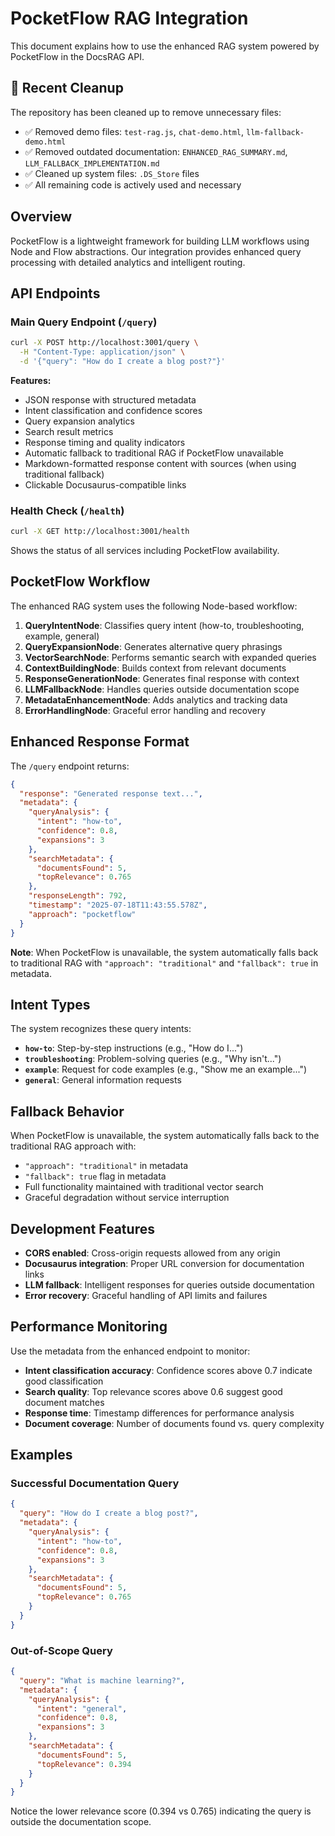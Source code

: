 # PocketFlow RAG Integration

This document explains how to use the enhanced RAG system powered by PocketFlow in the DocsRAG API.

## 🧹 Recent Cleanup

The repository has been cleaned up to remove unnecessary files:
- ✅ Removed demo files: `test-rag.js`, `chat-demo.html`, `llm-fallback-demo.html`
- ✅ Removed outdated documentation: `ENHANCED_RAG_SUMMARY.md`, `LLM_FALLBACK_IMPLEMENTATION.md`
- ✅ Cleaned up system files: `.DS_Store` files
- ✅ All remaining code is actively used and necessary

## Overview

PocketFlow is a lightweight framework for building LLM workflows using Node and Flow abstractions. Our integration provides enhanced query processing with detailed analytics and intelligent routing.

## API Endpoints

### Main Query Endpoint (`/query`)
```bash
curl -X POST http://localhost:3001/query \
  -H "Content-Type: application/json" \
  -d '{"query": "How do I create a blog post?"}'
```

**Features:**
- JSON response with structured metadata
- Intent classification and confidence scores  
- Query expansion analytics
- Search result metrics
- Response timing and quality indicators
- Automatic fallback to traditional RAG if PocketFlow unavailable
- Markdown-formatted response content with sources (when using traditional fallback)
- Clickable Docusaurus-compatible links

### Health Check (`/health`)
```bash
curl -X GET http://localhost:3001/health
```

Shows the status of all services including PocketFlow availability.

## PocketFlow Workflow

The enhanced RAG system uses the following Node-based workflow:

1. **QueryIntentNode**: Classifies query intent (how-to, troubleshooting, example, general)
2. **QueryExpansionNode**: Generates alternative query phrasings
3. **VectorSearchNode**: Performs semantic search with expanded queries
4. **ContextBuildingNode**: Builds context from relevant documents
5. **ResponseGenerationNode**: Generates final response with context
6. **LLMFallbackNode**: Handles queries outside documentation scope
7. **MetadataEnhancementNode**: Adds analytics and tracking data
8. **ErrorHandlingNode**: Graceful error handling and recovery

## Enhanced Response Format

The `/query` endpoint returns:

```json
{
  "response": "Generated response text...",
  "metadata": {
    "queryAnalysis": {
      "intent": "how-to",
      "confidence": 0.8,
      "expansions": 3
    },
    "searchMetadata": {
      "documentsFound": 5,
      "topRelevance": 0.765
    },
    "responseLength": 792,
    "timestamp": "2025-07-18T11:43:55.578Z",
    "approach": "pocketflow"
  }
}
```

**Note**: When PocketFlow is unavailable, the system automatically falls back to traditional RAG with `"approach": "traditional"` and `"fallback": true` in metadata.

## Intent Types

The system recognizes these query intents:

- **`how-to`**: Step-by-step instructions (e.g., "How do I...")
- **`troubleshooting`**: Problem-solving queries (e.g., "Why isn't...")
- **`example`**: Request for code examples (e.g., "Show me an example...")
- **`general`**: General information requests

## Fallback Behavior

When PocketFlow is unavailable, the system automatically falls back to the traditional RAG approach with:
- `"approach": "traditional"` in metadata
- `"fallback": true` flag in metadata  
- Full functionality maintained with traditional vector search
- Graceful degradation without service interruption

## Development Features

- **CORS enabled**: Cross-origin requests allowed from any origin
- **Docusaurus integration**: Proper URL conversion for documentation links
- **LLM fallback**: Intelligent responses for queries outside documentation
- **Error recovery**: Graceful handling of API limits and failures

## Performance Monitoring

Use the metadata from the enhanced endpoint to monitor:

- **Intent classification accuracy**: Confidence scores above 0.7 indicate good classification
- **Search quality**: Top relevance scores above 0.6 suggest good document matches
- **Response time**: Timestamp differences for performance analysis
- **Document coverage**: Number of documents found vs. query complexity

## Examples

### Successful Documentation Query
```json
{
  "query": "How do I create a blog post?",
  "metadata": {
    "queryAnalysis": {
      "intent": "how-to",
      "confidence": 0.8,
      "expansions": 3
    },
    "searchMetadata": {
      "documentsFound": 5,
      "topRelevance": 0.765
    }
  }
}
```

### Out-of-Scope Query
```json
{
  "query": "What is machine learning?",
  "metadata": {
    "queryAnalysis": {
      "intent": "general",
      "confidence": 0.8,
      "expansions": 3
    },
    "searchMetadata": {
      "documentsFound": 5,
      "topRelevance": 0.394
    }
  }
}
```

Notice the lower relevance score (0.394 vs 0.765) indicating the query is outside the documentation scope.
